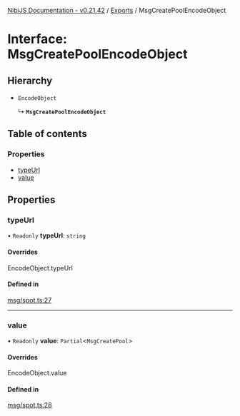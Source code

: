 [NibiJS Documentation - v0.21.42](../intro.md) / [Exports](../modules.md) / MsgCreatePoolEncodeObject

# Interface: MsgCreatePoolEncodeObject

## Hierarchy

- `EncodeObject`

  ↳ **`MsgCreatePoolEncodeObject`**

## Table of contents

### Properties

- [typeUrl](MsgCreatePoolEncodeObject.md#typeurl)
- [value](MsgCreatePoolEncodeObject.md#value)

## Properties

### typeUrl

• `Readonly` **typeUrl**: `string`

#### Overrides

EncodeObject.typeUrl

#### Defined in

[msg/spot.ts:27](https://github.com/NibiruChain/ts-sdk/blob/8fe02e0/packages/nibijs/src/msg/spot.ts#L27)

___

### value

• `Readonly` **value**: `Partial`<`MsgCreatePool`\>

#### Overrides

EncodeObject.value

#### Defined in

[msg/spot.ts:28](https://github.com/NibiruChain/ts-sdk/blob/8fe02e0/packages/nibijs/src/msg/spot.ts#L28)

